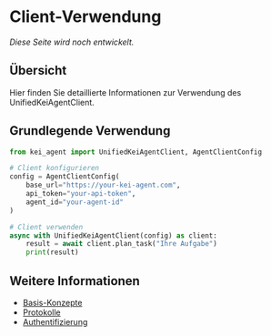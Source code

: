 # Client-Verwendung

*Diese Seite wird noch entwickelt.*

## Übersicht

Hier finden Sie detaillierte Informationen zur Verwendung des UnifiedKeiAgentClient.

## Grundlegende Verwendung

```python
from kei_agent import UnifiedKeiAgentClient, AgentClientConfig

# Client konfigurieren
config = AgentClientConfig(
    base_url="https://your-kei-agent.com",
    api_token="your-api-token",
    agent_id="your-agent-id"
)

# Client verwenden
async with UnifiedKeiAgentClient(config) as client:
    result = await client.plan_task("Ihre Aufgabe")
    print(result)
```

## Weitere Informationen

- [Basis-Konzepte](concepts.md)
- [Protokolle](protocols.md)
- [Authentifizierung](authentication.md)
